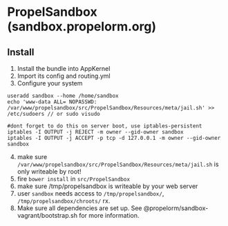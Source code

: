 # PropelSandbox (sandbox.propelorm.org)

## Install

1. Install the bundle into AppKernel
2. Import its config and routing.yml
3. Configure your system
```
useradd sandbox --home /home/sandbox
echo 'www-data ALL= NOPASSWD: /var/www/propelsandbox/src/PropelSandbox/Resources/meta/jail.sh' >> /etc/sudoers // or sudo visudo

#dont forget to do this on server boot, use iptables-persistent
iptables -I OUTPUT -j REJECT -m owner --gid-owner sandbox 
iptables -I OUTPUT -j ACCEPT -p tcp -d 127.0.0.1 -m owner --gid-owner sandbox
```
4. make sure `/var/www/propelsandbox/src/PropelSandbox/Resources/meta/jail.sh` is only writeable by root!
5. fire `bower install` in `src/PropelSandbox`
6. make sure /tmp/propelsandbox is writeable by your web server
7. user `sandbox` needs access to `/tmp/propelsandbox/`, `/tmp/propelsandbox/chroots/` rx.
7. Make sure all dependencies are set up. See @propelorm/sandbox-vagrant/bootstrap.sh for more information.
